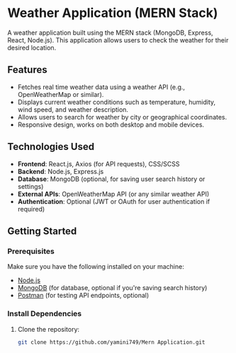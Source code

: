 # Weather Application (MERN Stack)

A weather application built using the MERN stack (MongoDB, Express, React, Node.js). This application allows users to check the weather for their desired location.

## Features
- Fetches real time weather data using a weather API (e.g., OpenWeatherMap or similar).
- Displays current weather conditions such as temperature, humidity, wind speed, and weather description.
- Allows users to search for weather by city or geographical coordinates.
- Responsive design, works on both desktop and mobile devices.

## Technologies Used
- **Frontend**: React.js, Axios (for API requests), CSS/SCSS
- **Backend**: Node.js, Express.js
- **Database**: MongoDB (optional, for saving user search history or settings)
- **External APIs**: OpenWeatherMap API (or any similar weather API)
- **Authentication**: Optional (JWT or OAuth for user authentication if required)

## Getting Started

### Prerequisites
Make sure you have the following installed on your machine:
- [Node.js](https://nodejs.org/)
- [MongoDB](https://www.mongodb.com/try/download/community) (for database, optional if you're saving search history)
- [Postman](https://www.postman.com/) (for testing API endpoints, optional)

### Install Dependencies

1. Clone the repository:
   ```bash
   git clone https://github.com/yamini749/Mern Application.git
